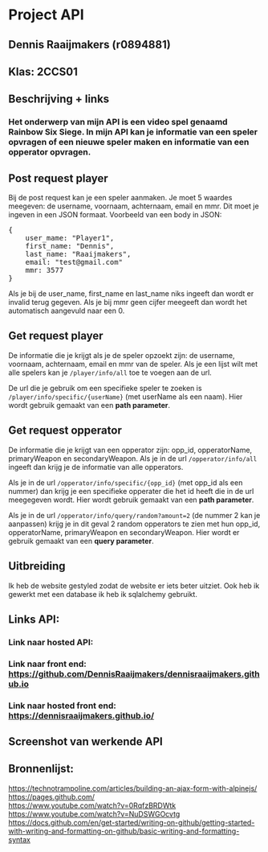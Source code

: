 # Project API
## Dennis Raaijmakers (r0894881)
## Klas: 2CCS01

## Beschrijving + links
### Het onderwerp van mijn API is een video spel genaamd Rainbow Six Siege. In mijn API kan je informatie van een speler opvragen of een nieuwe speler maken en informatie van een opperator opvragen. <br />

## Post request player
Bij de post request kan je een speler aanmaken. Je moet 5 waardes meegeven: de username, voornaam, achternaam, email en mmr. Dit moet je ingeven in een JSON formaat.
Voorbeeld van een body in JSON:
<pre>
{
    user_mame: "Player1",
    first_name: "Dennis",
    last_name: "Raaijmakers",
    email: "test@gmail.com"
    mmr: 3577
}
</pre>
Als je bij de user_name, first_name en last_name niks ingeeft dan wordt er invalid terug gegeven. Als je bij mmr geen cijfer meegeeft dan wordt het automatisch aangevuld naar een 0.
## Get request player
De informatie die je krijgt als je de speler opzoekt zijn: de username, voornaam, achternaam, email en mmr van de speler. 
Als je een lijst wilt met alle spelers kan je `/player/info/all` toe te voegen aan de url.

De url die je gebruik om een specifieke speler te zoeken is `/player/info/specific/{userName}` (met userName als een naam). Hier wordt gebruik gemaakt van een **path parameter**.

## Get request opperator
De informatie die je krijgt van een opperator zijn: opp_id, opperatorName, primaryWeapon en secondaryWeapon.
Als je in de url `/opperator/info/all` ingeeft dan krijg je de informatie van alle opperators.

Als je in de url `/opperator/info/specific/{opp_id}` (met opp_id als een nummer) dan krijg je een specifieke opperater die het id heeft die in de url meegegeven wordt. Hier wordt gebruik gemaakt van een **path parameter**.

Als je in de url `/opperator/info/query/random?amount=2` (de nummer 2 kan je aanpassen) krijg je in dit geval 2 random opperators te zien met hun opp_id, opperatorName, primaryWeapon en secondaryWeapon. Hier wordt er gebruik gemaakt van een **query parameter**. <br />

## Uitbreiding
Ik heb de website gestyled zodat de website er iets beter uitziet.
Ook heb ik gewerkt met een database ik heb ik sqlalchemy gebruikt.<br />

## Links API:
### Link naar hosted API:
### Link naar front end: https://github.com/DennisRaaijmakers/dennisraaijmakers.github.io
### Link naar hosted front end: https://dennisraaijmakers.github.io/

## Screenshot van werkende API



## Bronnenlijst: 
https://technotrampoline.com/articles/building-an-ajax-form-with-alpinejs/ <br />
https://pages.github.com/ <br />
https://www.youtube.com/watch?v=0RqfzBRDWtk <br />
https://www.youtube.com/watch?v=NuDSWGOcvtg <br />
https://docs.github.com/en/get-started/writing-on-github/getting-started-with-writing-and-formatting-on-github/basic-writing-and-formatting-syntax <br />